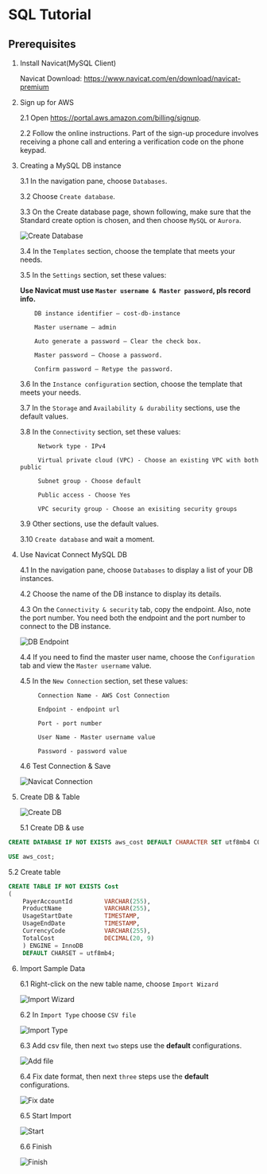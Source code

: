 # SQL Tutorial

## Prerequisites

1. Install Navicat(MySQL Client)

   Navicat Download: https://www.navicat.com/en/download/navicat-premium

2. Sign up for AWS 
   
    2.1 Open https://portal.aws.amazon.com/billing/signup.

    2.2 Follow the online instructions. Part of the sign-up procedure involves receiving a phone call and entering a verification code on the phone keypad.

3. Creating a MySQL DB instance

   3.1 In the navigation pane, choose `Databases`.
   
   3.2 Choose `Create database`.

   3.3 On the Create database page, shown following, make sure that the Standard create option is chosen, and then choose `MySQL` or `Aurora`.

   ![Create Database](https://docs.aws.amazon.com/AmazonRDS/latest/UserGuide/images/MySQL-Launch01.png)

   3.4 In the `Templates` section, choose the template that meets your needs.
      
   3.5 In the `Settings` section, set these values:

    **Use Navicat must use `Master username & Master password`, pls record info.**

           DB instance identifier – cost-db-instance

           Master username – admin

           Auto generate a password – Clear the check box.

           Master password – Choose a password.

           Confirm password – Retype the password.
   


   3.6 In the `Instance configuration` section, choose the template that meets your needs.   

   3.7 In the `Storage` and `Availability & durability` sections, use the default values.

   3.8 In the `Connectivity` section, set these values:

            Network type - IPv4

            Virtual private cloud (VPC) - Choose an existing VPC with both public

            Subnet group - Choose default 

            Public access - Choose Yes

            VPC security group - Choose an exisiting security groups

   3.9 Other sections, use the default values.

   3.10 `Create database` and wait a moment.

4. Use Navicat Connect MySQL DB

   4.1 In the navigation pane, choose `Databases` to display a list of your DB instances.

   4.2 Choose the name of the DB instance to display its details. 

   4.3 On the `Connectivity & security` tab, copy the endpoint. Also, note the port number. You need both the endpoint and the port number to connect to the DB instance.

   ![DB Endpoint](https://docs.aws.amazon.com/AmazonRDS/latest/UserGuide/images/endpoint-port.png)

   4.4 If you need to find the master user name, choose the `Configuration` tab and view the `Master username` value.

   4.5 In the `New Connection` section, set these values:
      
            Connection Name - AWS Cost Connection

            Endpoint - endpoint url
   
            Port - port number
   
            User Name - Master username value

            Password - password value

   4.6 Test Connection & Save
   
   ![Navicat Connection](https://github.com/StayHungryStayFoolish/notebook-img/blob/master/img/MySQL/Navicat%20Connect%20Configuration.png?raw=true)

5. Create DB & Table

   ![Create DB](https://github.com/StayHungryStayFoolish/notebook-img/blob/master/img/MySQL/Navicat-CreateDB.png?raw=true)

   5.1 Create DB & use

```sql
CREATE DATABASE IF NOT EXISTS aws_cost DEFAULT CHARACTER SET utf8mb4 COLLATE utf8mb4_unicode_ci;

USE aws_cost;
```

   5.2 Create table

```sql
CREATE TABLE IF NOT EXISTS Cost
(
    PayerAccountId         VARCHAR(255), 
    ProductName            VARCHAR(255),
    UsageStartDate         TIMESTAMP,
    UsageEndDate           TIMESTAMP,
    CurrencyCode           VARCHAR(255),
    TotalCost              DECIMAL(20, 9)
    ) ENGINE = InnoDB
    DEFAULT CHARSET = utf8mb4;
```

6. Import Sample Data
   
   6.1 Right-click on the new table name, choose `Import Wizard`

   ![Import Wizard](https://github.com/StayHungryStayFoolish/notebook-img/blob/master/img/MySQL/navicat-import-sample-data.png?raw=true)

   6.2 In `Import Type` choose `CSV file`

   ![Import Type](https://github.com/StayHungryStayFoolish/notebook-img/blob/master/img/MySQL/import-data-csv.png?raw=true)

   6.3 Add csv file, then next `two` steps use the **default** configurations.

   ![Add file](https://github.com/StayHungryStayFoolish/notebook-img/blob/master/img/MySQL/import-data-choose-file.png?raw=true)

   6.4 Fix date format, then next `three` steps use the **default** configurations.

   ![Fix date](https://github.com/StayHungryStayFoolish/notebook-img/blob/master/img/MySQL/import-repair-date.png?raw=true)

   6.5 Start Import

   ![Start](https://github.com/StayHungryStayFoolish/notebook-img/blob/master/img/MySQL/import-start.png?raw=true)

   6.6 Finish
   
   ![Finish](https://github.com/StayHungryStayFoolish/notebook-img/blob/master/img/MySQL/import-finish.png?raw=true)
   